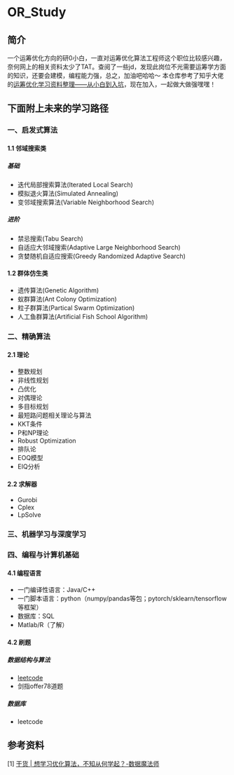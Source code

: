 # OR_Study
## 简介
一个运筹优化方向的研0小白，一直对运筹优化算法工程师这个职位比较感兴趣，奈何网上的相关资料太少了TAT。查阅了一些jd，发现此岗位不光需要运筹学方面的知识，还要会建模，编程能力强，总之，加油吧哈哈～
本仓库参考了知乎大佬的[运筹优化学习资料整理——从小白到入坑](https://zhuanlan.zhihu.com/p/104697552?utm_source=qq)，现在加入，一起做大做强嘿嘿！
## 下面附上未来的学习路径
### 一、启发式算法
#### 1.1 邻域搜索类
##### 基础
* 迭代局部搜索算法(Iterated Local Search)
* 模拟退火算法(Simulated Annealing)
* 变邻域搜索算法(Variable Neighborhood Search)
##### 进阶
* 禁忌搜索(Tabu Search)
* 自适应大邻域搜索(Adaptive Large Neighborhood Search)
* 贪婪随机自适应搜索(Greedy Randomized Adaptive Search)
#### 1.2 群体仿生类
* 遗传算法(Genetic Algorithm)
* 蚁群算法(Ant Colony Optimization)
* 粒子群算法(Partical Swarm Optimization)
* 人工鱼群算法(Artificial Fish School Algorithm)
### 二、精确算法
#### 2.1 理论
* 整数规划
* 非线性规划
* 凸优化
* 对偶理论
* 多目标规划
* 最短路问题相关理论与算法
* KKT条件
* P和NP理论
* Robust Optimization
* 排队论
* EOQ模型
* EIQ分析
#### 2.2 求解器
* Gurobi
* Cplex
* LpSolve
### 三、机器学习与深度学习

### 四、编程与计算机基础
#### 4.1 编程语言
* 一门编译性语言：Java/C++
* 一门脚本语言：python（numpy/pandas等包；pytorch/sklearn/tensorflow等框架）
* 数据库：SQL
* Matlab/R（了解）
#### 4.2 刷题
##### 数据结构与算法
* [leetcode](刷题/代码随想录)
* 剑指offer78道题
##### 数据库
* leetcode
## 参考资料
[1] [干货 | 想学习优化算法，不知从何学起？-数据魔法师](https://mp.weixin.qq.com/s?__biz=MzU0NzgyMjgwNg==&mid=2247486981&idx=1&sn=87d4f30de80102bc0bca136f7de85467&chksm=fb49c3bccc3e4aaa6515b502b5bc1cabee1a563af3075aca88be606fd2434a8c7f60505c3e48&mpshare=1&scene=1&srcid=1216qxwwnMH49mj7gIcpjpu3&sharer_sharetime=1580619095116&sharer_shareid=03d01ef948ff5e3726ccd39c29d396f1&key=de4a431374d95f8d159383eda562659e3c283561bab77b3eaa188856ed999b50662effc3b2f3eaef29f7444188586f465ee71832b682136c33e662bb2712862458a0503ed703e0064b0c5dc6d810a07a&ascene=1&uin=NjM1MzY0MjA5&devicetype=Windows+10&version=62070158&lang=zh_CN&exportkey=A3z7u%2BjFT12QsvPFHcq69m4%3D&pass_ticket=RqfTDhUaXBH38PGinYCCdTN%2BA7mEzxL3rgSQ0d8mshNXNG6xeVqj9TS%2FCVWT0exf)
